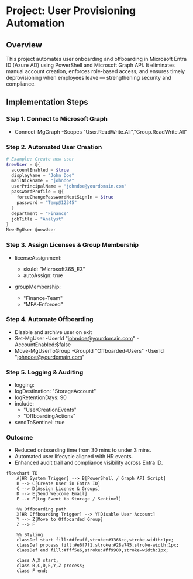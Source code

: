 # Project: User Provisioning Automation

## Overview
This project automates user onboarding and offboarding in Microsoft Entra ID (Azure AD) using PowerShell and Microsoft Graph API.
It eliminates manual account creation, enforces role-based access, and ensures timely deprovisioning when employees leave — strengthening security and compliance.

## Implementation Steps
### Step 1. Connect to Microsoft Graph
- Connect-MgGraph -Scopes "User.ReadWrite.All","Group.ReadWrite.All"

### Step 2. Automated User Creation
```powershell
# Example: Create new user
$newUser = @{
  accountEnabled = $true
  displayName = "John Doe"
  mailNickname = "johndoe"
  userPrincipalName = "johndoe@yourdomain.com"
  passwordProfile = @{
    forceChangePasswordNextSignIn = $true
    password = "Temp@12345"
  }
  department = "Finance"
  jobTitle = "Analyst"
}
New-MgUser @newUser
```

### Step 3. Assign Licenses & Group Membership
- licenseAssignment:
  - skuId: "Microsoft365_E3"
  - autoAssign: true

- groupMembership:
  - "Finance-Team"
  - "MFA-Enforced"

### Step 4. Automate Offboarding
- Disable and archive user on exit
- Set-MgUser -UserId "johndoe@yourdomain.com" -AccountEnabled:$false
- Move-MgUserToGroup -GroupId "Offboarded-Users" -UserId "johndoe@yourdomain.com"

### Step 5. Logging & Auditing
- logging:
 -  logDestination: "StorageAccount"
 -  logRetentionDays: 90
  - include:
    - "UserCreationEvents"
    - "OffboardingActions"
 -  sendToSentinel: true

### Outcome
- Reduced onboarding time from 30 mins to under 3 mins.
- Automated user lifecycle aligned with HR events.
- Enhanced audit trail and compliance visibility across Entra ID.

```mermaid
flowchart TD
    A[HR System Trigger] --> B[PowerShell / Graph API Script]
    B --> C[Create User in Entra ID]
    C --> D[Assign License & Groups]
    D --> E[Send Welcome Email]
    E --> F[Log Event to Storage / Sentinel]

    %% Offboarding path
    X[HR Offboarding Trigger] --> Y[Disable User Account]
    Y --> Z[Move to Offboarded Group]
    Z --> F

    %% Styling
    classDef start fill:#dfeaff,stroke:#3366cc,stroke-width:1px;
    classDef process fill:#e6f7f1,stroke:#28a745,stroke-width:1px;
    classDef end fill:#fff5e6,stroke:#ff9900,stroke-width:1px;

    class A,X start;
    class B,C,D,E,Y,Z process;
    class F end;

